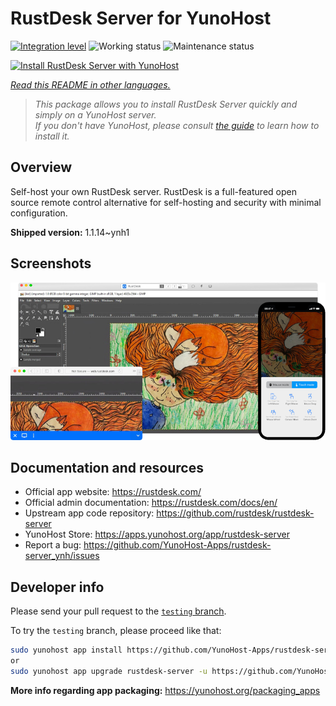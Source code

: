 <!--
N.B.: This README was automatically generated by <https://github.com/YunoHost/apps/tree/master/tools/readme_generator>
It shall NOT be edited by hand.
-->

# RustDesk Server for YunoHost

[![Integration level](https://apps.yunohost.org/badge/integration/rustdesk-server)](https://ci-apps.yunohost.org/ci/apps/rustdesk-server/)
![Working status](https://apps.yunohost.org/badge/state/rustdesk-server)
![Maintenance status](https://apps.yunohost.org/badge/maintained/rustdesk-server)

[![Install RustDesk Server with YunoHost](https://install-app.yunohost.org/install-with-yunohost.svg)](https://install-app.yunohost.org/?app=rustdesk-server)

*[Read this README in other languages.](./ALL_README.md)*

> *This package allows you to install RustDesk Server quickly and simply on a YunoHost server.*  
> *If you don't have YunoHost, please consult [the guide](https://yunohost.org/install) to learn how to install it.*

## Overview

Self-host your own RustDesk server. RustDesk is a full-featured open source remote control alternative for self-hosting and security with minimal configuration.

**Shipped version:** 1.1.14~ynh1

## Screenshots

![Screenshot of RustDesk Server](./doc/screenshots/screenshot.png)

## Documentation and resources

- Official app website: <https://rustdesk.com/>
- Official admin documentation: <https://rustdesk.com/docs/en/>
- Upstream app code repository: <https://github.com/rustdesk/rustdesk-server>
- YunoHost Store: <https://apps.yunohost.org/app/rustdesk-server>
- Report a bug: <https://github.com/YunoHost-Apps/rustdesk-server_ynh/issues>

## Developer info

Please send your pull request to the [`testing` branch](https://github.com/YunoHost-Apps/rustdesk-server_ynh/tree/testing).

To try the `testing` branch, please proceed like that:

```bash
sudo yunohost app install https://github.com/YunoHost-Apps/rustdesk-server_ynh/tree/testing --debug
or
sudo yunohost app upgrade rustdesk-server -u https://github.com/YunoHost-Apps/rustdesk-server_ynh/tree/testing --debug
```

**More info regarding app packaging:** <https://yunohost.org/packaging_apps>
